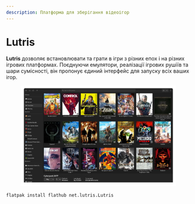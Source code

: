 ```yaml
---
description: Платформа для зберігання відеоігор
---
```


# Lutris

**Lutris** дозволяє встановлювати та грати в ігри з різних епох і на різних ігрових платформах. Поєднуючи емулятори, реалізації ігрових рушіїв та шари сумісності, він пропонує єдиний інтерфейс для запуску всіх ваших ігор.

<figure><img src="../../.gitbook/assets/image (43).png" alt=""><figcaption></figcaption></figure>

```bash
flatpak install flathub net.lutris.Lutris
```

